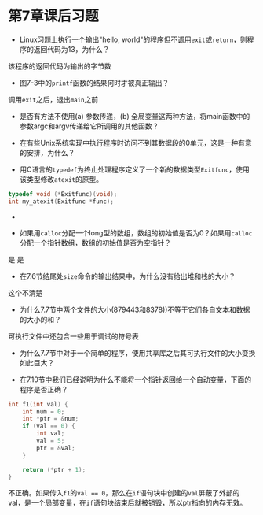 # 第7章课后习题

* Linux习题上执行一个输出"hello, world"的程序但不调用`exit`或`return`，则程序的返回代码为13，为什么？

该程序的返回代码为输出的字节数

* 图7-3中的`printf`函数的结果何时才被真正输出？

调用`exit`之后，退出`main`之前

* 是否有方法不使用(a) 参数传递，(b) 全局变量这两种方法，将main函数中的参数argc和argv传递给它所调用的其他函数？

* 在有些Unix系统实现中执行程序时访问不到其数据段的0单元，这是一种有意的安排，为什么？

* 用C语言的`typedef`为终止处理程序定义了一个新的数据类型`Exitfunc`，使用该类型修改`atexit`的原型。

``` C
typedef void (*Exitfunc)(void);
int my_atexit(Exitfunc *func);
```

* 

* 如果用`calloc`分配一个long型的数组，数组的初始值是否为0？如果用`calloc`分配一个指针数组，数组的初始值是否为空指针？

是 是

* 在7.6节结尾处`size`命令的输出结果中，为什么没有给出堆和栈的大小？

这个不清楚
* 为什么7.7节中两个文件的大小(879443和8378))不等于它们各自文本和数据的大小的和？

可执行文件中还包含一些用于调试的符号表

* 为什么7.7节中对于一个简单的程序，使用共享库之后其可执行文件的大小变换如此巨大？

* 在7.10节中我们已经说明为什么不能将一个指针返回给一个自动变量，下面的程序是否正确？

``` C
int f1(int val) {
    int num = 0;
    int *ptr = &num;
    if (val == 0) {
        int val;
        val = 5;
        ptr = &val;
    }

    return (*ptr + 1);
}
```

不正确。如果传入`f1`的`val == 0`，那么在`if`语句块中创建的`val`屏蔽了外部的val，是一个局部变量，在`if`语句块结束后就被销毁，所以ptr指向的内存无效。
